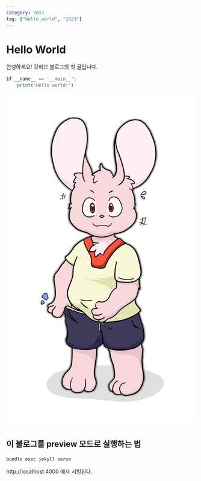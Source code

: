 ```yaml
---
category: 2023
tag: ["hello_world", "2023"]
---
```


# Hello World

안녕하세요! 깃허브 블로그의 첫 글입니다.

```python
if __name__ == '__main__':
    print("Hello world!")
```

![200308-Hoya](./img/2023-04-02-Hello%20World/200308-Hoya.png)

## 이 블로그를 preview 모드로 실행하는 법
```powershell
bundle exec jekyll serve
```

http://localhost:4000 에서 서빙된다.
